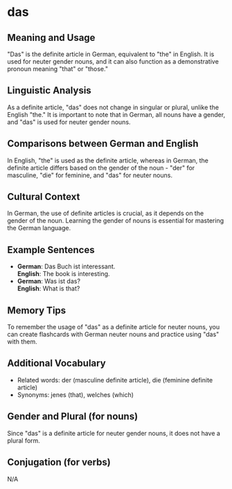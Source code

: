 # das
## Meaning and Usage
"Das" is the definite article in German, equivalent to "the" in English. It is used for neuter gender nouns, and it can also function as a demonstrative pronoun meaning "that" or "those."

## Linguistic Analysis
As a definite article, "das" does not change in singular or plural, unlike the English "the." It is important to note that in German, all nouns have a gender, and "das" is used for neuter gender nouns.

## Comparisons between German and English
In English, "the" is used as the definite article, whereas in German, the definite article differs based on the gender of the noun - "der" for masculine, "die" for feminine, and "das" for neuter nouns.

## Cultural Context
In German, the use of definite articles is crucial, as it depends on the gender of the noun. Learning the gender of nouns is essential for mastering the German language.

## Example Sentences
- **German**: Das Buch ist interessant.  
  **English**: The book is interesting.
- **German**: Was ist das?  
  **English**: What is that?

## Memory Tips
To remember the usage of "das" as a definite article for neuter nouns, you can create flashcards with German neuter nouns and practice using "das" with them.

## Additional Vocabulary
- Related words: der (masculine definite article), die (feminine definite article)
- Synonyms: jenes (that), welches (which)

## Gender and Plural (for nouns)
Since "das" is a definite article for neuter gender nouns, it does not have a plural form.

## Conjugation (for verbs)
N/A